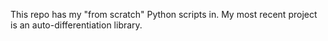 This repo has my "from scratch" Python scripts in. My most recent project is an auto-differentiation library.
